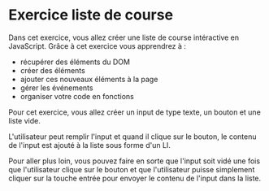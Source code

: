 # Exercice liste de course

Dans cet exercice, vous allez créer une liste de course intéractive en JavaScript. Grâce à cet exercice vous apprendrez à :
- récupérer des éléments du DOM
- créer des éléments
- ajouter ces nouveaux éléments à la page
- gérer les événements
- organiser votre code en fonctions

Pour cet exercice, vous allez créer un input de type texte, un bouton et une liste vide.

L'utilisateur peut remplir l'input et quand il clique sur le bouton, le contenu de l'input est ajouté à la liste sous forme d'un LI.

Pour aller plus loin, vous pouvez faire en sorte que l'input soit vidé une fois que l'utilisateur clique sur le bouton et que l'utilisateur puisse simplement cliquer sur la touche entrée pour envoyer le contenu de l'input dans la liste. 
